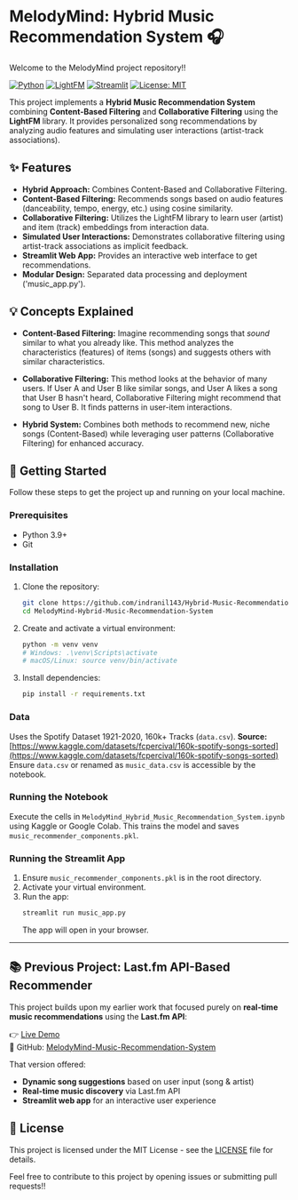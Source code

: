 # **MelodyMind: Hybrid Music Recommendation System** 🎧  

Welcome to the MelodyMind project repository!! 

[![Python](https://img.shields.io/badge/Python-3.7%2B-blue?style=flat-square&logo=python)](https://www.python.org/)
[![LightFM](https://img.shields.io/badge/Library-LightFM-orange?style=flat-square)](https://makingunconferenc.es/lightfm/)
[![Streamlit](https://img.shields.io/badge/App-Streamlit-red?style=flat-square&logo=streamlit)](https://streamlit.io/)
[![License: MIT](https://img.shields.io/badge/License-MIT-yellow.svg?style=flat-square)](https://opensource.org/licenses/MIT)

This project implements a **Hybrid Music Recommendation System** combining **Content-Based Filtering** and **Collaborative Filtering** using the **LightFM** library. It provides personalized song recommendations by analyzing audio features and simulating user interactions (artist-track associations).


## ✨ Features

* **Hybrid Approach:** Combines Content-Based and Collaborative Filtering.
* **Content-Based Filtering:** Recommends songs based on audio features (danceability, tempo, energy, etc.) using cosine similarity.
* **Collaborative Filtering:** Utilizes the LightFM library to learn user (artist) and item (track) embeddings from interaction data.
* **Simulated User Interactions:** Demonstrates collaborative filtering using artist-track associations as implicit feedback.
* **Streamlit Web App:** Provides an interactive web interface to get recommendations.
* **Modular Design:** Separated data processing and deployment ('music_app.py').

## 💡 Concepts Explained

- **Content-Based Filtering:** Imagine recommending songs that *sound* similar to what you already like. This method analyzes the characteristics (features) of items (songs) and suggests others with similar characteristics.

- **Collaborative Filtering:** This method looks at the behavior of many users. If User A and User B like similar songs, and User A likes a song that User B hasn't heard, Collaborative Filtering might recommend that song to User B. It finds patterns in user-item interactions.

- **Hybrid System:** Combines both methods to recommend new, niche songs (Content-Based) while leveraging user patterns (Collaborative Filtering) for enhanced accuracy.

## 🚀 Getting Started
Follow these steps to get the project up and running on your local machine.

### Prerequisites

* Python 3.9+
* Git

### Installation

1.  Clone the repository:
    ```bash
    git clone https://github.com/indranil143/Hybrid-Music-Recommendation-System.git
    cd MelodyMind-Hybrid-Music-Recommendation-System
    ```
2.  Create and activate a virtual environment:
    ```bash
    python -m venv venv
    # Windows: .\venv\Scripts\activate
    # macOS/Linux: source venv/bin/activate
    ```
3.  Install dependencies:
    ```bash
    pip install -r requirements.txt
    ```

### Data

Uses the Spotify Dataset 1921-2020, 160k+ Tracks (`data.csv`).
**Source:** [https://www.kaggle.com/datasets/fcpercival/160k-spotify-songs-sorted](https://www.kaggle.com/datasets/fcpercival/160k-spotify-songs-sorted)
Ensure `data.csv` or renamed as `music_data.csv` is accessible by the notebook.

### Running the Notebook

Execute the cells in `MelodyMind_Hybrid_Music_Recommendation_System.ipynb` using Kaggle or Google Colab. This trains the model and saves `music_recommender_components.pkl`.

### Running the Streamlit App

1.  Ensure `music_recommender_components.pkl` is in the root directory.
2.  Activate your virtual environment.
3.  Run the app:
    ```bash
    streamlit run music_app.py
    ```
    The app will open in your browser.

---

## 📚 Previous Project: Last.fm API-Based Recommender

This project builds upon my earlier work that focused purely on **real-time music recommendations** using the **Last.fm API**:

👉 [Live Demo](https://melodymind-ai-powered-music-recommender-system-uvbgwng5xjx2tg3.streamlit.app/)  
🔗 GitHub: [MelodyMind-Music-Recommendation-System](https://github.com/indranil143/MelodyMind-Music-Recommendation-System)

That version offered:
-  **Dynamic song suggestions** based on user input (song & artist)  
-  **Real-time music discovery** via Last.fm API  
-  **Streamlit web app** for an interactive user experience  


## 📄 License

This project is licensed under the MIT License - see the [LICENSE](LICENSE) file for details.

Feel free to contribute to this project by opening issues or submitting pull requests!!


























